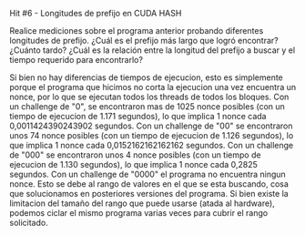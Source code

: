 Hit #6 - Longitudes de prefijo en CUDA HASH

Realice mediciones sobre el programa anterior probando diferentes longitudes de prefijo. ¿Cuál es el prefijo más largo que logró encontrar? ¿Cuánto tardo? ¿Cuál es la relación entre la longitud del prefijo a buscar y el tiempo requerido para encontrarlo?


Si bien no hay diferencias de tiempos de ejecucion, esto es simplemente porque el programa que hicimos no corta la ejecucion una vez encuentra un nonce, por lo que se ejecutan todos los threads de todos los bloques.
Con un challenge de "0", se encontraron mas de 1025 nonce posibles (con un tiempo de ejecucion de 1.171 segundos), lo que implica 1 nonce cada 0,0011424390243902 segundos.
Con un challenge de "00" se encontraron unos 74 nonce posibles (con un tiempo de ejecucion de 1.126 segundos), lo que implica 1 nonce cada 0,0152162162162162 segundos.
Con un challenge de "000" se encontraron unos 4 nonce posibles (con un tiempo de ejecucion de 1.130 segundos), lo que implica 1 nonce cada 0,2825 segundos.
Con un challenge de "0000" el programa no encuentra ningun nonce. Esto se debe al rango de valores en el que se esta buscando, cosa que solucionamos en posteriores versiones del programa. Si bien existe la limitacion del tamaño del rango que puede usarse (atada al hardware), podemos ciclar el mismo programa varias veces para cubrir el rango solicitado.
